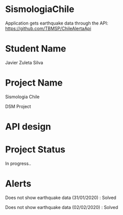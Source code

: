 # SismologiaChile
Application gets earthquake data through the API: https://github.com/TBMSP/ChileAlertaApi

# Student Name 
Javier Zuleta Silva

# Project Name 
Sismologia Chile

DSM Project

# API design

# Project Status
In progress.. 
# Alerts
Does not show earthquake data (31/01/2020) : Solved

Does not show earthquake data (02/02/2020) : Solved
                
              
                

